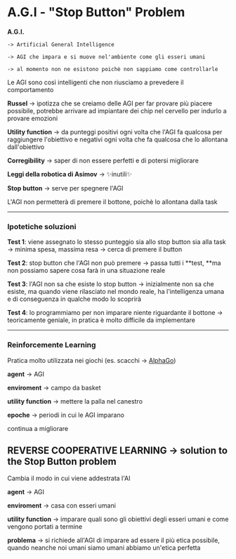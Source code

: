 # A.G.I - "Stop Button" Problem

**A.G.I.**

    -> Artificial General Intelligence

    -> AGI che impara e si muove nel'ambiente come gli esseri umani

    -> al momento non ne esistono poichè non sappiamo come controllarle



Le AGI sono così intelligenti che non riusciamo a prevedere il comportamento

**Russel** -> ipotizza che se creiamo delle AGI per far provare più piacere possibile, potrebbe arrivare ad impiantare dei chip nel cervello per indurlo a provare emozioni

**Utility function** -> da punteggi positivi ogni volta che l'AGI fa qualcosa per raggiungere l'obiettivo e negativi ogni volta che fa qualcosa che lo allontana dall'obiettivo

**Corregibility** -> saper di non essere perfetti e di potersi migliorare

**Leggi della robotica di Asimov** -> ✨inutili✨

**Stop button** -> serve per spegnere l'AGI

L'AGI non permetterà di premere il bottone, poichè lo allontana dalla task

---

### Ipotetiche soluzioni

**Test 1**:
viene assegnato lo stesso punteggio sia allo stop button sia alla task -> minima spesa, massima resa -> cerca di premere il button

**Test 2**:
stop button che l'AGI non può premere -> passa tutti i **test, **ma non possiamo sapere cosa farà in una situazione reale

**Test 3**:
l'AGI non sa che esiste lo stop button -> inizialmente non sa che esiste, ma quando viene rilasciato nel mondo reale, ha l'intelligenza umana e di conseguenza in qualche modo lo scoprirà

**Test 4**:
lo programmiamo per non imparare niente riguardante il bottone -> teoricamente geniale, in pratica è molto difficile da implementare

---

### Reinforcemente Learning
Pratica molto utilizzata nei giochi (es. scacchi -> [AlphaGo](https://en.wikipedia.org/wiki/AlphaGo))

**agent** -> AGI

**enviroment** -> campo da basket

**utility function** -> mettere la palla nel canestro

**epoche** -> periodi in cui le AGI imparano

continua a migliorare

## REVERSE COOPERATIVE LEARNING -> solution to the Stop Button problem
Cambia il modo in cui viene addestrata l'AI

**agent** -> AGI

**enviroment** -> casa con esseri umani

**utility function** -> imparare quali sono gli obiettivi degli esseri umani e come vengono portati a termine

**problema** -> si richiede all'AGI di imparare ad essere il più etica possibile, quando neanche noi umani siamo umani abbiamo un'etica perfetta


